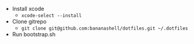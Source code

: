 - Install xcode
  - `xcode-select --install`
- Clone gitrepo
  - `git clone git@github.com:bananashell/dotfiles.git ~/.dotfiles`
- Run bootstrap.sh
